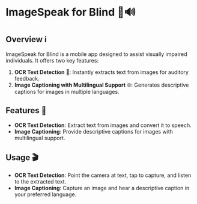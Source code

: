 # ImageSpeak for Blind 📸🔊

## Overview ℹ️

ImageSpeak for Blind is a mobile app designed to assist visually impaired individuals. It offers two key features:

1. **OCR Text Detection** 📝: Instantly extracts text from images for auditory feedback.
2. **Image Captioning with Multilingual Support** 🌐: Generates descriptive captions for images in multiple languages.

## Features 🚀

- **OCR Text Detection**: Extract text from images and convert it to speech.
- **Image Captioning**: Provide descriptive captions for images with multilingual support.

## Usage 🎬

- **OCR Text Detection**: Point the camera at text, tap to capture, and listen to the extracted text.
- **Image Captioning**: Capture an image and hear a descriptive caption in your preferred language.

